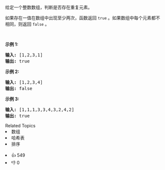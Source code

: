 <p>给定一个整数数组，判断是否存在重复元素。</p>

<p>如果存在一值在数组中出现至少两次，函数返回 <code>true</code> 。如果数组中每个元素都不相同，则返回 <code>false</code> 。</p>

<p> </p>

<p><strong>示例 1:</strong></p>

<pre>
<strong>输入:</strong> [1,2,3,1]
<strong>输出:</strong> true</pre>

<p><strong>示例 2:</strong></p>

<pre>
<strong>输入: </strong>[1,2,3,4]
<strong>输出:</strong> false</pre>

<p><strong>示例 3:</strong></p>

<pre>
<strong>输入: </strong>[1,1,1,3,3,4,3,2,4,2]
<strong>输出:</strong> true</pre>
<div><div>Related Topics</div><div><li>数组</li><li>哈希表</li><li>排序</li></div></div><br><div><li>👍 549</li><li>👎 0</li></div>